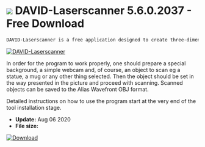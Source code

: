 # ![](https://cdn.softexe.net/static/icon/win.gif) DAVID-Laserscanner 5.6.0.2037 - Free Download

```sh
DAVID-Laserscanner is a free application designed to create three-dimensional objects from the image captured by the camera.
```
[![DAVID-Laserscanner](https://gallery.dpcdn.pl/imgc/Tools/2628/g_-_420x350_1.5_-_x20110912141517_00.png)](https://softexe.net/win/multimedia/other/david-laserscanner:ppcfh.html)

In order for the program to work properly, one should prepare a special background, a simple webcam and, of course, an object to scan eg a statue, a mug or any other thing selected. Then the object should be set in the way presented in the picture and proceed with scanning. Scanned objects can be saved to the Alias ​​Wavefront OBJ format.
 
 Detailed instructions on how to use the program start at the very end of the tool installation stage.


- **Update:** Aug 06 2020
- **File size:** 

[![Download](https://cdn.softexe.net/static/img/download.png)](https://softexe.net/win/multimedia/other/david-laserscanner:ppcfh.html)

